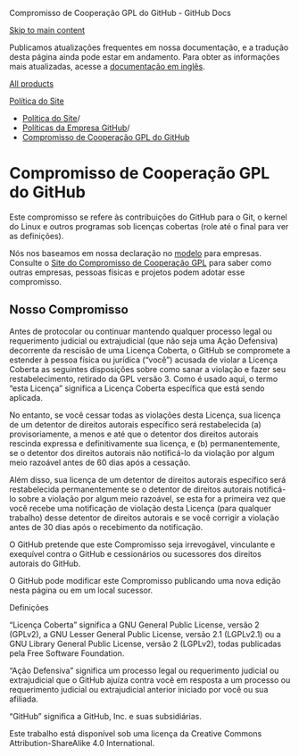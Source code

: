 Compromisso de Cooperação GPL do GitHub - GitHub Docs

[Skip to main content](#main-content)

Publicamos atualizações frequentes em nossa documentação, e a tradução desta página ainda pode estar em andamento. Para obter as informações mais atualizadas, acesse a [documentação em inglês](/en).

[All products](/pt)

[Política do Site](/pt/site-policy)

* [Política do Site](/pt/site-policy)/
* [Políticas da Empresa GitHub](/pt/site-policy/github-company-policies)/
* [Compromisso de Cooperação GPL do GitHub](/pt/site-policy/github-company-policies/github-gpl-cooperation-commitment)

Compromisso de Cooperação GPL do GitHub
==========

Este compromisso se refere às contribuições do GitHub para o Git, o kernel do Linux e outros programas sob licenças cobertas (role até o final para ver as definições).

Nós nos baseamos em nossa declaração no [modelo](https://github.com/gplcc/gplcc/blob/master/Company/GPL%20Cooperation%20Commitment-Company-Template.md) para empresas. Consulte o [Site do Compromisso de Cooperação GPL](https://gplcc.github.io/gplcc/) para saber como outras empresas, pessoas físicas e projetos podem adotar esse compromisso.

[](#our-commitment)Nosso Compromisso
----------

Antes de protocolar ou continuar mantendo qualquer processo legal ou requerimento judicial ou extrajudicial (que não seja uma Ação Defensiva) decorrente da rescisão de uma Licença Coberta, o GitHub se compromete a estender à pessoa física ou jurídica (“você”) acusada de violar a Licença Coberta as seguintes disposições sobre como sanar a violação e fazer seu restabelecimento, retirado da GPL versão 3. Como é usado aqui, o termo “esta Licença” significa a Licença Coberta específica que está sendo aplicada.

No entanto, se você cessar todas as violações desta Licença, sua licença de um detentor de direitos autorais específico será restabelecida (a) provisoriamente, a menos e até que o detentor dos direitos autorais rescinda expressa e definitivamente sua licença, e (b) permanentemente, se o detentor dos direitos autorais não notificá-lo da violação por algum meio razoável antes de 60 dias após a cessação.

Além disso, sua licença de um detentor de direitos autorais específico será restabelecida permanentemente se o detentor de direitos autorais notificá-lo sobre a violação por algum meio razoável, se esta for a primeira vez que você recebe uma notificação de violação desta Licença (para qualquer trabalho) desse detentor de direitos autorais e se você corrigir a violação antes de 30 dias após o recebimento da notificação.

O GitHub pretende que este Compromisso seja irrevogável, vinculante e exequível contra o GitHub e cessionários ou sucessores dos direitos autorais do GitHub.

O GitHub pode modificar este Compromisso publicando uma nova edição nesta página ou em um local sucessor.

Definições

“Licença Coberta” significa a GNU General Public License, versão 2 (GPLv2), a GNU Lesser General Public License, versão 2.1 (LGPLv2.1) ou a GNU Library General Public License, versão 2 (LGPLv2), todas publicadas pela Free Software Foundation.

“Ação Defensiva” significa um processo legal ou requerimento judicial ou extrajudicial que o GitHub ajuíza contra você em resposta a um processo ou requerimento judicial ou extrajudicial anterior iniciado por você ou sua afiliada.

“GitHub” significa a GitHub, Inc. e suas subsidiárias.

Este trabalho está disponível sob uma licença da Creative Commons Attribution-ShareAlike 4.0 International.
